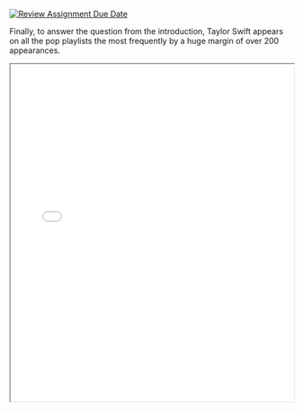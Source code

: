 [![Review Assignment Due Date](https://classroom.github.com/assets/deadline-readme-button-22041afd0340ce965d47ae6ef1cefeee28c7c493a6346c4f15d667ab976d596c.svg)](https://classroom.github.com/a/VaFOWmpj)


Finally, to answer the question from the introduction, Taylor Swift appears on all the pop playlists the most frequently by a huge margin of over 200 appearances.
<iframe src="docs/figures/singers_popularity.html" width="100%" height="600px"></iframe>